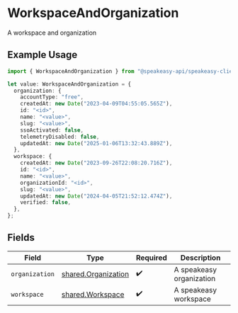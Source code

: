# WorkspaceAndOrganization

A workspace and organization

## Example Usage

```typescript
import { WorkspaceAndOrganization } from "@speakeasy-api/speakeasy-client-sdk-typescript/sdk/models/shared";

let value: WorkspaceAndOrganization = {
  organization: {
    accountType: "free",
    createdAt: new Date("2023-04-09T04:55:05.565Z"),
    id: "<id>",
    name: "<value>",
    slug: "<value>",
    ssoActivated: false,
    telemetryDisabled: false,
    updatedAt: new Date("2025-01-06T13:32:43.889Z"),
  },
  workspace: {
    createdAt: new Date("2023-09-26T22:08:20.716Z"),
    id: "<id>",
    name: "<value>",
    organizationId: "<id>",
    slug: "<value>",
    updatedAt: new Date("2024-04-05T21:52:12.474Z"),
    verified: false,
  },
};
```

## Fields

| Field                                                             | Type                                                              | Required                                                          | Description                                                       |
| ----------------------------------------------------------------- | ----------------------------------------------------------------- | ----------------------------------------------------------------- | ----------------------------------------------------------------- |
| `organization`                                                    | [shared.Organization](../../../sdk/models/shared/organization.md) | :heavy_check_mark:                                                | A speakeasy organization                                          |
| `workspace`                                                       | [shared.Workspace](../../../sdk/models/shared/workspace.md)       | :heavy_check_mark:                                                | A speakeasy workspace                                             |